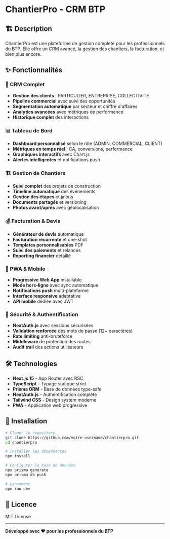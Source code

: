 # ChantierPro - CRM BTP

## 🏗️ Description

ChantierPro est une plateforme de gestion complète pour les professionnels du BTP. Elle offre un CRM avancé, la gestion des chantiers, la facturation, et bien plus encore.

## ✨ Fonctionnalités

### 🏢 CRM Complet
- **Gestion des clients** : PARTICULIER, ENTREPRISE, COLLECTIVITE
- **Pipeline commercial** avec suivi des opportunités
- **Segmentation automatique** par secteur et chiffre d'affaires
- **Analytics avancées** avec métriques de performance
- **Historique complet** des interactions

### 📊 Tableau de Bord
- **Dashboard personnalisé** selon le rôle (ADMIN, COMMERCIAL, CLIENT)
- **Métriques en temps réel** : CA, conversions, performance
- **Graphiques interactifs** avec Chart.js
- **Alertes intelligentes** et notifications push

### 🏗️ Gestion de Chantiers
- **Suivi complet** des projets de construction
- **Timeline automatique** des événements
- **Gestion des étapes** et jalons
- **Documents partagés** et versioning
- **Photos avant/après** avec géolocalisation

### 💰 Facturation & Devis
- **Générateur de devis** automatique
- **Facturation récurrente** et one-shot
- **Templates personnalisables** PDF
- **Suivi des paiements** et relances
- **Reporting financier** détaillé

### 📱 PWA & Mobile
- **Progressive Web App** installable
- **Mode hors-ligne** avec sync automatique
- **Notifications push** multi-plateforme
- **Interface responsive** adaptative
- **API mobile** dédiée avec JWT

### 🔐 Sécurité & Authentification
- **NextAuth.js** avec sessions sécurisées
- **Validation renforcée** des mots de passe (12+ caractères)
- **Rate limiting** anti-bruteforce
- **Middleware** de protection des routes
- **Audit trail** des actions utilisateurs

## 🛠️ Technologies

- **Next.js 15** - App Router avec RSC
- **TypeScript** - Typage statique strict
- **Prisma ORM** - Base de données type-safe
- **NextAuth.js** - Authentification complète
- **Tailwind CSS** - Design system moderne
- **PWA** - Application web progressive

## 🚀 Installation

```bash
# Cloner le repository
git clone https://github.com/votre-username/chantierpro.git
cd chantierpro

# Installer les dépendances
npm install

# Configurer la base de données
npx prisma generate
npx prisma db push

# Lancement
npm run dev
```

## 📄 Licence

MIT License

---

**Développé avec ❤️ pour les professionnels du BTP**
